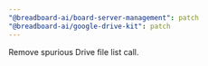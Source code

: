 ```yaml
---
"@breadboard-ai/board-server-management": patch
"@breadboard-ai/google-drive-kit": patch
---
```


Remove spurious Drive file list call.
